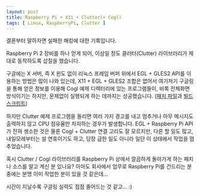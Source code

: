 ```yaml
---
layout: post
title: Raspberry Pi + X11 + Clutter(+ Cogl)
tags: [ Linux, RaspberryPi, Clutter ]
---
```


결론부터 말하자면 실패한 해킹에 대한 기록입니다.

Raspberry Pi 2 장비를 하나 얻게 되어, 이삼일 정도 클러터(Clutter) 라이브러리가 제대로 동작하도록 삽질을 했습니다.

구글에는 X 서버, 즉 X 윈도 없이 리눅스 프레임 버퍼 위에서 EGL + GLES2 API를 이용하는 방법은 많이 나와 있는데, X11 + EGL + GLES2 조합은 없어서 여기저기 구글링을 통해 얻은 정보를 이용해 Cogl 예제 디렉터리에 있는 프로그램들이, 비록 전체화면 방식이기는 하지만, 문제없이 실행되게 하는 데까지는 성공했습니다. ([패치 파일](https://gist.github.com/lethean/ac21450495dddc597f79#file-cogl-1-8-raspberrypi-patch)과 [빌드 스크립트](https://gist.github.com/lethean/ac21450495dddc597f79#file-cogl-build-sh))

하지만 Clutter 예제 프로그램을 돌리면 여러 가지 경고를 내고 멈추거나 아무 메시지도 출력하지 않고 CPU 점유율만 차지하는 경우가 발생합니다. EGL + Raspberry Pi API가 전혀 생소한 것은 물론 Cogl + Clutter 연결 고리도 잘 모르지만, 다른 할 일도 많고, 내일모레부터는 설 연휴이기도 하고, 당장 급한 일도 아니라 일단 이 상태에서 작업을 멈추었습니다.

혹시 Clutter / Cogl 라이브러리를 Raspberry Pi 상에서 깔끔하게 돌아가게 하는 패치나 소스를 알고 계신 분 있나요? 아마도 회사에서 업무로 Raspberry Pi를 건드리는 분 중에는 분명 이미 작업한 분이 있을 것 같은데...

시간이 지날수록 구글링 실력도 점점 줄어드는 것 같고... :)
